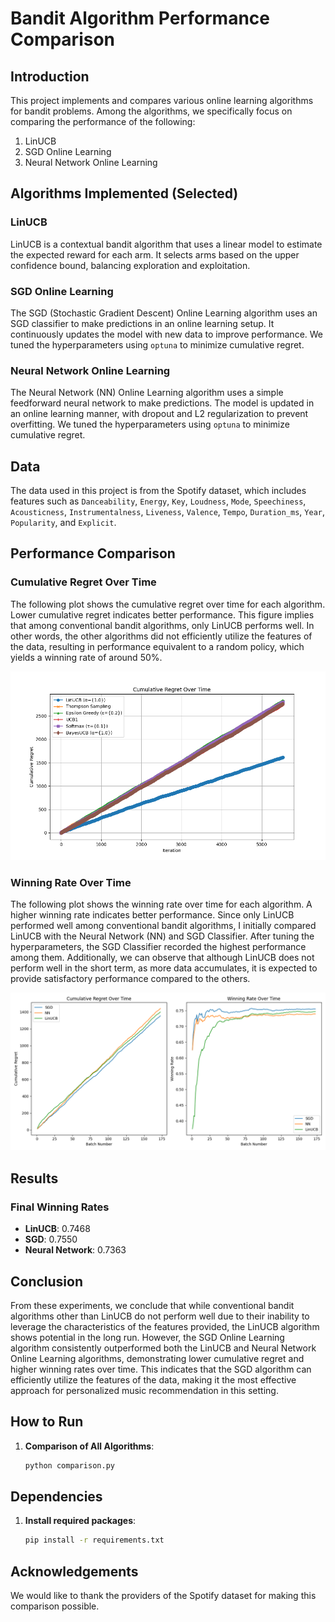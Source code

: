 # Bandit Algorithm Performance Comparison

## Introduction

This project implements and compares various online learning algorithms for bandit problems. Among the algorithms, we specifically focus on comparing the performance of the following:

1. LinUCB
2. SGD Online Learning
3. Neural Network Online Learning

## Algorithms Implemented (Selected)

### LinUCB
LinUCB is a contextual bandit algorithm that uses a linear model to estimate the expected reward for each arm. It selects arms based on the upper confidence bound, balancing exploration and exploitation.

### SGD Online Learning
The SGD (Stochastic Gradient Descent) Online Learning algorithm uses an SGD classifier to make predictions in an online learning setup. It continuously updates the model with new data to improve performance. We tuned the hyperparameters using `optuna` to minimize cumulative regret.

### Neural Network Online Learning
The Neural Network (NN) Online Learning algorithm uses a simple feedforward neural network to make predictions. The model is updated in an online learning manner, with dropout and L2 regularization to prevent overfitting. We tuned the hyperparameters using `optuna` to minimize cumulative regret.

## Data
The data used in this project is from the Spotify dataset, which includes features such as `Danceability`, `Energy`, `Key`, `Loudness`, `Mode`, `Speechiness`, `Acousticness`, `Instrumentalness`, `Liveness`, `Valence`, `Tempo`, `Duration_ms`, `Year`, `Popularity`, and `Explicit`.

## Performance Comparison

### Cumulative Regret Over Time
The following plot shows the cumulative regret over time for each algorithm. Lower cumulative regret indicates better performance. This figure implies that among conventional bandit algorithms, only LinUCB performs well. In other words, the other algorithms did not efficiently utilize the features of the data, resulting in performance equivalent to a random policy, which yields a winning rate of around 50%.

![Cumulative Regret Over Time (Among Conventional Bandit Algorithms)](results/bandit_models_cumulative_regret.png)

### Winning Rate Over Time
The following plot shows the winning rate over time for each algorithm. A higher winning rate indicates better performance. Since only LinUCB performed well among conventional bandit algorithms, I initially compared LinUCB with the Neural Network (NN) and SGD Classifier. After tuning the hyperparameters, the SGD Classifier recorded the highest performance among them. Additionally, we can observe that although LinUCB does not perform well in the short term, as more data accumulates, it is expected to provide satisfactory performance compared to the others.

![Winning Rate Over Time (Right)](results/online_learning_cumulative_regret_winning_rate.png)

## Results

### Final Winning Rates
- **LinUCB**: 0.7468
- **SGD**: 0.7550
- **Neural Network**: 0.7363

## Conclusion
From these experiments, we conclude that while conventional bandit algorithms other than LinUCB do not perform well due to their inability to leverage the characteristics of the features provided, the LinUCB algorithm shows potential in the long run. However, the SGD Online Learning algorithm consistently outperformed both the LinUCB and Neural Network Online Learning algorithms, demonstrating lower cumulative regret and higher winning rates over time. This indicates that the SGD algorithm can efficiently utilize the features of the data, making it the most effective approach for personalized music recommendation in this setting.

## How to Run
1. **Comparison of All Algorithms**:
    ```bash
    python comparison.py
    ```

## Dependencies
1. **Install required packages**:
    ```bash
    pip install -r requirements.txt
    ```

## Acknowledgements
We would like to thank the providers of the Spotify dataset for making this comparison possible.
